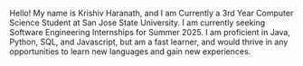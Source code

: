 Hello! My name is Krishiv Haranath, and I am Currently a 3rd Year Computer Science Student at San Jose State University. I am currently seeking Software Engineering Internships for Summer 2025. I am proficient in Java, Python, SQL, and Javascript, but am a fast learner, and would thrive in any opportunities to learn new languages and gain new experiences.
